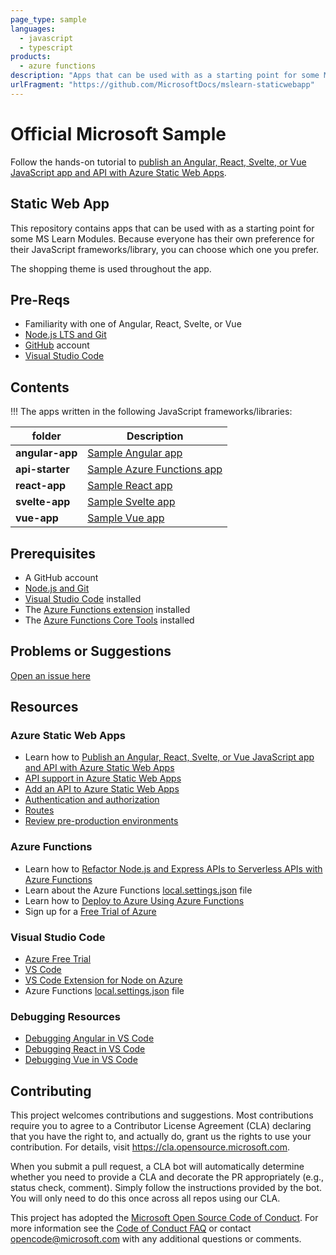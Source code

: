 ```yaml
---
page_type: sample
languages:
  - javascript
  - typescript
products:
  - azure functions
description: "Apps that can be used with as a starting point for some MS Learn Modules."
urlFragment: "https://github.com/MicrosoftDocs/mslearn-staticwebapp"
---
```


# Official Microsoft Sample

Follow the hands-on tutorial to [publish an Angular, React, Svelte, or Vue JavaScript app and API with Azure Static Web Apps](https://docs.microsoft.com/learn/modules/publish-app-service-static-web-app-api/?WT.mc_id=mslearn_staticwebapp-github-jopapa).

## Static Web App

This repository contains apps that can be used with as a starting point for some MS Learn Modules. Because everyone has their own preference for their JavaScript frameworks/library, you can choose which one you prefer.

The shopping theme is used throughout the app.

## Pre-Reqs

- Familiarity with one of Angular, React, Svelte, or Vue
- [Node.js LTS and Git](https://nodejs.org/)
- [GitHub](https://github.com) account
- [Visual Studio Code](https://code.visualstudio.com)

## Contents

!!!
The apps written in the following JavaScript frameworks/libraries:

| folder          | Description                                                                                                 |
| --------------- | ----------------------------------------------------------------------------------------------------------- |
| **angular-app** | [Sample Angular app](https://github.com/MicrosoftDocs/mslearn-staticwebapp/blob/master/angular-app)         |
| **api-starter** | [Sample Azure Functions app](https://github.com/MicrosoftDocs/mslearn-staticwebapp/blob/master/api-starter) |
| **react-app**   | [Sample React app](https://github.com/MicrosoftDocs/mslearn-staticwebapp/blob/master/react-app)             |
| **svelte-app**  | [Sample Svelte app](https://github.com/MicrosoftDocs/mslearn-staticwebapp/blob/master/svelte-app)           |
| **vue-app**     | [Sample Vue app](https://github.com/MicrosoftDocs/mslearn-staticwebapp/blob/master/vue-app)                 |

## Prerequisites

- A GitHub account
- [Node.js and Git](https://nodejs.org/)
- [Visual Studio Code](https://code.visualstudio.com/?WT.mc_id=mslearn_staticwebapp-github-jopapa) installed
- The [Azure Functions extension](https://marketplace.visualstudio.com/items?itemName=ms-azuretools.vscode-azurefunctions?WT.mc_id=mslearn_staticwebapp-github-jopapa) installed
- The [Azure Functions Core Tools](https://docs.microsoft.com/azure/azure-functions/functions-run-local?WT.mc_id=mslearn_staticwebapp-github-jopapa) installed

## Problems or Suggestions

[Open an issue here](https://github.com/MicrosoftDocs/mslearn-staticwebapp/issues)

## Resources

### Azure Static Web Apps

- Learn how to [Publish an Angular, React, Svelte, or Vue JavaScript app and API with Azure Static Web Apps](https://docs.microsoft.com/learn/modules/publish-app-service-static-web-app-api?wt.mc_id=mslearn_staticwebapp-github-jopapa)
- [API support in Azure Static Web Apps](https://docs.microsoft.com/azure/static-web-apps/apis?wt.mc_id=mslearn_staticwebapp-github-jopapa)
- [Add an API to Azure Static Web Apps](https://docs.microsoft.com/azure/static-web-apps/add-api?wt.mc_id=mslearn_staticwebapp-github-jopapa)
- [Authentication and authorization](https://docs.microsoft.com/azure/static-web-apps/authentication-authorization?wt.mc_id=mslearn_staticwebapp-github-jopapa)
- [Routes](https://docs.microsoft.com/azure/static-web-apps/routes?wt.mc_id=mslearn_staticwebapp-github-jopapa)
- [Review pre-production environments](https://docs.microsoft.com/azure/static-web-apps/review-publish-pull-requests?wt.mc_id=mslearn_staticwebapp-github-jopapa)

### Azure Functions

- Learn how to [Refactor Node.js and Express APIs to Serverless APIs with Azure Functions](https://docs.microsoft.com/learn/modules/shift-nodejs-express-apis-serverless/?wt.mc_id=mslearn_staticwebapp-github-jopapa)
- Learn about the Azure Functions [local.settings.json](https://docs.microsoft.com/azure/azure-functions/functions-run-local#local-settings-file?wt.mc_id=mslearn_staticwebapp-github-jopapa) file
- Learn how to [Deploy to Azure Using Azure Functions](https://code.visualstudio.com/tutorials/functions-extension/getting-started?wt.mc_id=mslearn_staticwebapp-github-jopapa)
- Sign up for a [Free Trial of Azure](https://azure.microsoft.com/free/?wt.mc_id=mslearn_staticwebapp-github-jopapa)

### Visual Studio Code

- [Azure Free Trial](https://azure.microsoft.com/free/?wt.mc_id=mslearn_staticwebapp-github-jopapa)
- [VS Code](https://code.visualstudio.com?wt.mc_id=mslearn_staticwebapp-github-jopapa)
- [VS Code Extension for Node on Azure](https://marketplace.visualstudio.com/items?itemName=ms-vscode.vscode-node-azure-pack&WT.mc_id=mslearn_staticwebapp-github-jopapa)
- Azure Functions [local.settings.json](https://docs.microsoft.com/azure/azure-functions/functions-run-local#local-settings-file?WT.mc_id=mslearn_staticwebapp-github-jopapa) file

### Debugging Resources

- [Debugging Angular in VS Code](https://code.visualstudio.com/docs/nodejs/angular-tutorial?wt.mc_id=mslearn_staticwebapp-github-jopapa)
- [Debugging React in VS Code](https://code.visualstudio.com/docs/nodejs/reactjs-tutorial?wt.mc_id=mslearn_staticwebapp-github-jopapa)
- [Debugging Vue in VS Code](https://code.visualstudio.com/docs/nodejs/vuejs-tutorial?wt.mc_id=mslearn_staticwebapp-github-jopapa)

## Contributing

This project welcomes contributions and suggestions. Most contributions require you to agree to a
Contributor License Agreement (CLA) declaring that you have the right to, and actually do, grant us
the rights to use your contribution. For details, visit <https://cla.opensource.microsoft.com>.

When you submit a pull request, a CLA bot will automatically determine whether you need to provide
a CLA and decorate the PR appropriately (e.g., status check, comment). Simply follow the instructions
provided by the bot. You will only need to do this once across all repos using our CLA.

This project has adopted the [Microsoft Open Source Code of Conduct](https://opensource.microsoft.com/codeofconduct/).
For more information see the [Code of Conduct FAQ](https://opensource.microsoft.com/codeofconduct/faq/) or
contact [opencode@microsoft.com](mailto:opencode@microsoft.com) with any additional questions or comments.
